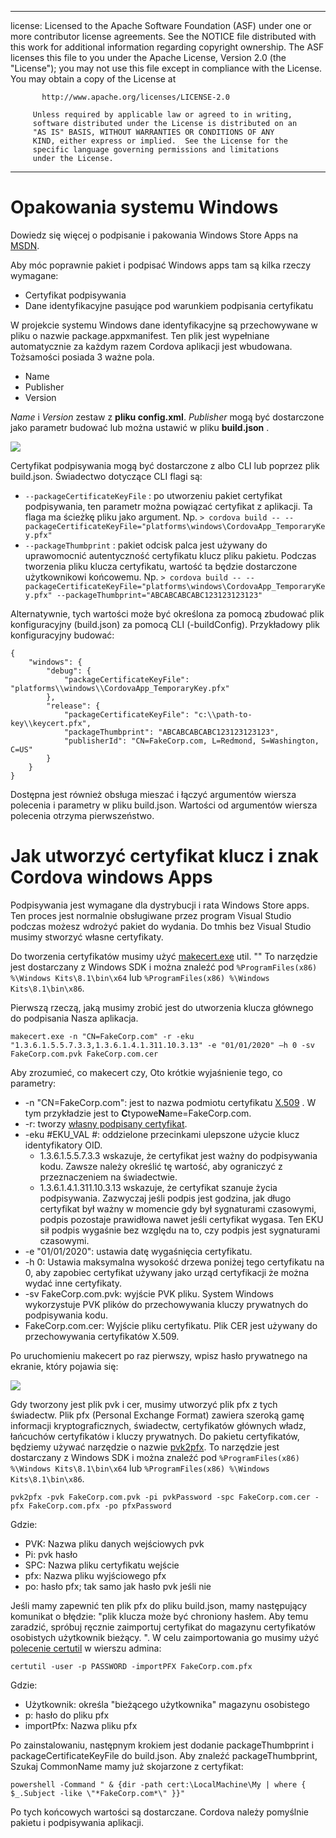 * * *

license: Licensed to the Apache Software Foundation (ASF) under one or more contributor license agreements. See the NOTICE file distributed with this work for additional information regarding copyright ownership. The ASF licenses this file to you under the Apache License, Version 2.0 (the "License"); you may not use this file except in compliance with the License. You may obtain a copy of the License at

           http://www.apache.org/licenses/LICENSE-2.0
    
         Unless required by applicable law or agreed to in writing,
         software distributed under the License is distributed on an
         "AS IS" BASIS, WITHOUT WARRANTIES OR CONDITIONS OF ANY
         KIND, either express or implied.  See the License for the
         specific language governing permissions and limitations
         under the License.
    

* * *

# Opakowania systemu Windows

Dowiedz się więcej o podpisanie i pakowania Windows Store Apps na [MSDN](https://msdn.microsoft.com/en-us/library/hh446593(v=vs.85).aspx).

Aby móc poprawnie pakiet i podpisać Windows apps tam są kilka rzeczy wymagane:

  * Certyfikat podpisywania
  * Dane identyfikacyjne pasujące pod warunkiem podpisania certyfikatu

W projekcie systemu Windows dane identyfikacyjne są przechowywane w pliku o nazwie package.appxmanifest. Ten plik jest wypełniane automatycznie za każdym razem Cordova aplikacji jest wbudowana. Tożsamości posiada 3 ważne pola.

  * Name
  * Publisher
  * Version

*Name* i *Version* zestaw z **pliku config.xml**. *Publisher* mogą być dostarczone jako parametr budować lub można ustawić w pliku **build.json** .

![](img/guide/platforms/win8/packaging.png)

Certyfikat podpisywania mogą być dostarczone z albo CLI lub poprzez plik build.json. Świadectwo dotyczące CLI flagi są:

  * `--packageCertificateKeyFile` : po utworzeniu pakiet certyfikat podpisywania, ten parametr można powiązać certyfikat z aplikacji. Ta flaga ma ścieżkę pliku jako argument. Np. `> cordova build -- --packageCertificateKeyFile="platforms\windows\CordovaApp_TemporaryKey.pfx"`
  * `--packageThumbprint` : pakiet odcisk palca jest używany do uprawomocnić autentyczność certyfikatu klucz pliku pakietu. Podczas tworzenia pliku klucza certyfikatu, wartość ta będzie dostarczone użytkownikowi końcowemu. Np. `> cordova build -- --packageCertificateKeyFile="platforms\windows\CordovaApp_TemporaryKey.pfx" --packageThumbprint="ABCABCABCABC123123123123"`

Alternatywnie, tych wartości może być określona za pomocą zbudować plik konfiguracyjny (build.json) za pomocą CLI (-buildConfig). Przykładowy plik konfiguracyjny budować:

    {
        "windows": {
            "debug": {
                "packageCertificateKeyFile": "platforms\\windows\\CordovaApp_TemporaryKey.pfx"
            },
            "release": {
                "packageCertificateKeyFile": "c:\\path-to-key\\keycert.pfx",
                "packageThumbprint": "ABCABCABCABC123123123123",
                "publisherId": "CN=FakeCorp.com, L=Redmond, S=Washington, C=US"
            }
        }
    }
    

Dostępna jest również obsługa mieszać i łączyć argumentów wiersza polecenia i parametry w pliku build.json. Wartości od argumentów wiersza polecenia otrzyma pierwszeństwo.

# Jak utworzyć certyfikat klucz i znak Cordova windows Apps

Podpisywania jest wymagane dla dystrybucji i rata Windows Store apps. Ten proces jest normalnie obsługiwane przez program Visual Studio podczas możesz wdrożyć pakiet do wydania. Do tmhis bez Visual Studio musimy stworzyć własne certyfikaty.

Do tworzenia certyfikatów musimy użyć [makecert.exe](https://msdn.microsoft.com/en-us/library/ff548309(v=vs.85).aspx) util. "" To narzędzie jest dostarczany z Windows SDK i można znaleźć pod `%ProgramFiles(x86) %\Windows Kits\8.1\bin\x64` lub `%ProgramFiles(x86) %\Windows Kits\8.1\bin\x86`.

Pierwszą rzeczą, jaką musimy zrobić jest do utworzenia klucza głównego do podpisania Nasza aplikacja.

`makecert.exe -n "CN=FakeCorp.com" -r -eku "1.3.6.1.5.5.7.3.3,1.3.6.1.4.1.311.10.3.13" -e "01/01/2020" –h 0 -sv FakeCorp.com.pvk FakeCorp.com.cer`

Aby zrozumieć, co makecert czy, Oto krótkie wyjaśnienie tego, co parametry:

  * -n "CN=FakeCorp.com": jest to nazwa podmiotu certyfikatu [X.509](http://en.wikipedia.org/wiki/X.509) . W tym przykładzie jest to **C**typowe**N**ame=FakeCorp.com.
  * -r: tworzy [własny podpisany certyfikat](http://en.wikipedia.org/wiki/Self-signed_certificate).
  * -eku #EKU_VAL #: oddzielone przecinkami ulepszone użycie klucz identyfikatory OID. 
      * 1.3.6.1.5.5.7.3.3 wskazuje, że certyfikat jest ważny do podpisywania kodu. Zawsze należy określić tę wartość, aby ograniczyć z przeznaczeniem na świadectwie.
      * 1.3.6.1.4.1.311.10.3.13 wskazuje, że certyfikat szanuje życia podpisywania. Zazwyczaj jeśli podpis jest godzina, jak długo certyfikat był ważny w momencie gdy był sygnaturami czasowymi, podpis pozostaje prawidłowa nawet jeśli certyfikat wygasa. Ten EKU sił podpis wygaśnie bez względu na to, czy podpis jest sygnaturami czasowymi.
  * -e "01/01/2020": ustawia datę wygaśnięcia certyfikatu. 
  * -h 0: Ustawia maksymalna wysokość drzewa poniżej tego certyfikatu na 0, aby zapobiec certyfikat używany jako urząd certyfikacji że można wydać inne certyfikaty.
  * -sv FakeCorp.com.pvk: wyjście PVK pliku. System Windows wykorzystuje PVK plików do przechowywania kluczy prywatnych do podpisywania kodu.
  * FakeCorp.com.cer: Wyjście pliku certyfikatu. Plik CER jest używany do przechowywania certyfikatów X.509.

Po uruchomieniu makecert po raz pierwszy, wpisz hasło prywatnego na ekranie, który pojawia się:

![](img/guide/platforms/win8/createprivatekeywindow.png)

Gdy tworzony jest plik pvk i cer, musimy utworzyć plik pfx z tych świadectw. Plik pfx (Personal Exchange Format) zawiera szeroką gamę informacji kryptograficznych, świadectw, certyfikatów głównych władz, łańcuchów certyfikatów i kluczy prywatnych. Do pakietu certyfikatów, będziemy używać narzędzie o nazwie [pvk2pfx](https://msdn.microsoft.com/en-us/library/ff550672(v=vs.85).aspx). To narzędzie jest dostarczany z Windows SDK i można znaleźć pod `%ProgramFiles(x86) %\Windows Kits\8.1\bin\x64` lub `%ProgramFiles(x86) %\Windows Kits\8.1\bin\x86`.

`pvk2pfx -pvk FakeCorp.com.pvk -pi pvkPassword -spc FakeCorp.com.cer -pfx FakeCorp.com.pfx -po pfxPassword`

Gdzie:

  * PVK: Nazwa pliku danych wejściowych pvk
  * Pi: pvk hasło
  * SPC: Nazwa pliku certyfikatu wejście
  * pfx: Nazwa pliku wyjściowego pfx
  * po: hasło pfx; tak samo jak hasło pvk jeśli nie

Jeśli mamy zapewnić ten plik pfx do pliku build.json, mamy następujący komunikat o błędzie: "plik klucza może być chroniony hasłem. Aby temu zaradzić, spróbuj ręcznie zaimportuj certyfikat do magazynu certyfikatów osobistych użytkownik bieżący. ". W celu zaimportowania go musimy użyć [polecenie certutil](https://technet.microsoft.com/en-us/library/ee624045(v=ws.10).aspx) w wierszu admina:

`certutil -user -p PASSWORD -importPFX FakeCorp.com.pfx`

Gdzie:

  * Użytkownik: określa "bieżącego użytkownika" magazynu osobistego
  * p: hasło do pliku pfx
  * importPfx: Nazwa pliku pfx

Po zainstalowaniu, następnym krokiem jest dodanie packageThumbprint i packageCertificateKeyFile do build.json. Aby znaleźć packageThumbprint, Szukaj CommonName mamy już skojarzone z certyfikat:

`powershell -Command " & {dir -path cert:\LocalMachine\My | where { $_.Subject -like \"*FakeCorp.com*\" }}"`

Po tych końcowych wartości są dostarczane. Cordova należy pomyślnie pakietu i podpisywania aplikacji.
